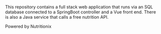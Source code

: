 This repository contains a full stack web application that runs via an SQL database connected to a SpringBoot controller and a Vue front end. There is also a Java service that calls a free nutrition API.

Powered by Nutritionix
